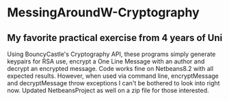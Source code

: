 # MessingAroundW-Cryptography
## My favorite practical exercise from 4 years of Uni

Using BouncyCastle's Cryptography API, these programs simply generate keypairs for RSA use, encrypt a One Line Message with an author and decrypt an encrypted message.
Code works fine on Netbeans8.2 with all expected results. However, when used via command line, encryptMessage and decryptMessage
throw exceptions I can't be bothered to look into right now.
Updated NetbeansProject as well on a zip file for those interested.
